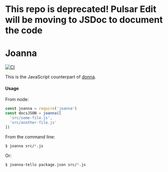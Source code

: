 # This repo is deprecated! Pulsar Edit will be moving to JSDoc to document the code

# Joanna

[![CI](https://github.com/atom/joanna/actions/workflows/ci.yml/badge.svg)](https://github.com/atom/joanna/actions/workflows/ci.yml)

This is the JavaScript counterpart of [donna](https://github.com/atom/donna).

#### Usage

From node:

```js
const joanna = require('joanna')
const docsJSON = joanna([
  'src/some-file.js',
  'src/another-file.js'
])
```

From the command line:

```sh
$ joanna src/*.js
```

Or:

```sh
$ joanna-tello package.json src/*.js
```

